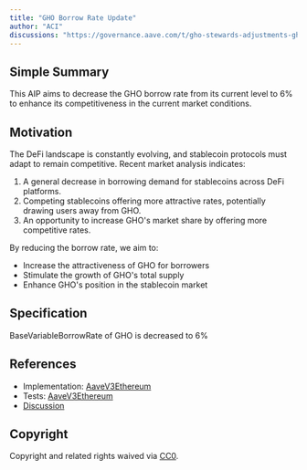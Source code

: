 ```yaml
---
title: "GHO Borrow Rate Update"
author: "ACI"
discussions: "https://governance.aave.com/t/gho-stewards-adjustments-gho-borrow-rate/18649"
---
```


## Simple Summary

This AIP aims to decrease the GHO borrow rate from its current level to 6% to enhance its competitiveness in the current market conditions.

## Motivation

The DeFi landscape is constantly evolving, and stablecoin protocols must adapt to remain competitive. Recent market analysis indicates:

1. A general decrease in borrowing demand for stablecoins across DeFi platforms.
2. Competing stablecoins offering more attractive rates, potentially drawing users away from GHO.
3. An opportunity to increase GHO's market share by offering more competitive rates.

By reducing the borrow rate, we aim to:

- Increase the attractiveness of GHO for borrowers
- Stimulate the growth of GHO's total supply
- Enhance GHO's position in the stablecoin market

## Specification

BaseVariableBorrowRate of GHO is decreased to 6%

## References

- Implementation: [AaveV3Ethereum](https://github.com/bgd-labs/aave-proposals-v3/blob/23262d60fe343d44069da668abd4f3fcbfaadd44/src/20240814_AaveV3Ethereum_GHOBorrowRateUpdate/AaveV3Ethereum_GHOBorrowRateUpdate_20240814.sol)
- Tests: [AaveV3Ethereum](https://github.com/bgd-labs/aave-proposals-v3/blob/23262d60fe343d44069da668abd4f3fcbfaadd44/src/20240814_AaveV3Ethereum_GHOBorrowRateUpdate/AaveV3Ethereum_GHOBorrowRateUpdate_20240814.t.sol)
- [Discussion](https://governance.aave.com/t/gho-stewards-adjustments-gho-borrow-rate/18649)

## Copyright

Copyright and related rights waived via [CC0](https://creativecommons.org/publicdomain/zero/1.0/).
